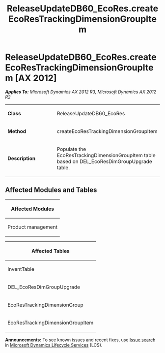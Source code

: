 ﻿---
title: ReleaseUpdateDB60_EcoRes.createEcoResTrackingDimensionGroupItem
TOCTitle: ReleaseUpdateDB60_EcoRes.createEcoResTrackingDimensionGroupItem
ms:assetid: 0de0de59-5725-50a9-45d6-ab770e895938
ms:mtpsurl: https://msdn.microsoft.com/en-us/library/JJ735726(v=AX.60)
ms:contentKeyID: 49706627
ms.date: 05/18/2015
mtps_version: v=AX.60
---

# ReleaseUpdateDB60\_EcoRes.createEcoResTrackingDimensionGroupItem [AX 2012]


_**Applies To:** Microsoft Dynamics AX 2012 R3, Microsoft Dynamics AX 2012 R2_

<table>
<colgroup>
<col style="width: 50%" />
<col style="width: 50%" />
</colgroup>
<tbody>
<tr class="odd">
<td><p><strong>Class</strong></p></td>
<td><p>ReleaseUpdateDB60_EcoRes</p></td>
</tr>
<tr class="even">
<td><p><strong>Method</strong></p></td>
<td><p>createEcoResTrackingDimensionGroupItem</p></td>
</tr>
<tr class="odd">
<td><p><strong>Description</strong></p></td>
<td><p>Populate the EcoResTrackingDimensionGroupItem table based on DEL_EcoResDimGroupUpgrade table.</p></td>
</tr>
</tbody>
</table>


## Affected Modules and Tables

<table>
<colgroup>
<col style="width: 100%" />
</colgroup>
<thead>
<tr class="header">
<th><p>Affected Modules</p></th>
</tr>
</thead>
<tbody>
<tr class="odd">
<td><p>Product management</p></td>
</tr>
</tbody>
</table>


<table>
<colgroup>
<col style="width: 100%" />
</colgroup>
<thead>
<tr class="header">
<th><p>Affected Tables</p></th>
</tr>
</thead>
<tbody>
<tr class="odd">
<td><p>InventTable</p></td>
</tr>
<tr class="even">
<td><p>DEL_EcoResDimGroupUpgrade</p></td>
</tr>
<tr class="odd">
<td><p>EcoResTrackingDimensionGroup</p></td>
</tr>
<tr class="even">
<td><p>EcoResTrackingDimensionGroupItem</p></td>
</tr>
</tbody>
</table>

  
**Announcements:** To see known issues and recent fixes, use [Issue search](http://go.microsoft.com/fwlink/?linkid=389258) in [Microsoft Dynamics Lifecycle Services](http://go.microsoft.com/fwlink/?linkid=306505) (LCS).

